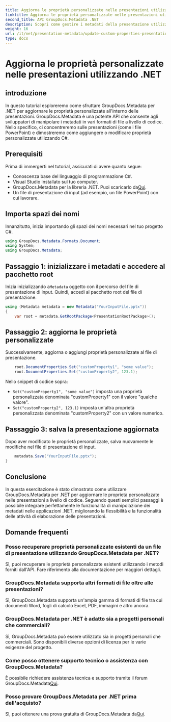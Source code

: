 ```yaml
---
title: Aggiorna le proprietà personalizzate nelle presentazioni utilizzando .NET
linktitle: Aggiorna le proprietà personalizzate nelle presentazioni utilizzando .NET
second_title: API GroupDocs.Metadata .NET
description: Scopri come gestire i metadati della presentazione utilizzando GroupDocs.Metadata per .NET. Aggiorna le proprietà personalizzate in modo efficiente nei file PowerPoint.
weight: 16
url: /it/net/presentation-metadata/update-custom-properties-presentations/
type: docs
---
```

# Aggiorna le proprietà personalizzate nelle presentazioni utilizzando .NET

## introduzione
In questo tutorial esploreremo come sfruttare GroupDocs.Metadata per .NET per aggiornare le proprietà personalizzate all'interno delle presentazioni. GroupDocs.Metadata è una potente API che consente agli sviluppatori di manipolare i metadati in vari formati di file a livello di codice. Nello specifico, ci concentreremo sulle presentazioni (come i file PowerPoint) e dimostreremo come aggiungere o modificare proprietà personalizzate utilizzando C#.
## Prerequisiti
Prima di immergerti nel tutorial, assicurati di avere quanto segue:
- Conoscenza base del linguaggio di programmazione C#.
- Visual Studio installato sul tuo computer.
-  GroupDocs.Metadata per la libreria .NET. Puoi scaricarlo da[Qui](https://releases.groupdocs.com/metadata/net/).
- Un file di presentazione di input (ad esempio, un file PowerPoint) con cui lavorare.

## Importa spazi dei nomi
Innanzitutto, inizia importando gli spazi dei nomi necessari nel tuo progetto C#.
```csharp
using GroupDocs.Metadata.Formats.Document;
using System;
using GroupDocs.Metadata;
```
## Passaggio 1: inizializzare i metadati e accedere al pacchetto root
 Inizia inizializzando a`Metadata` oggetto con il percorso del file di presentazione di input. Quindi, accedi al pacchetto root del file di presentazione.
```csharp
using (Metadata metadata = new Metadata("YourInputFile.pptx"))
{
    var root = metadata.GetRootPackage<PresentationRootPackage>();
```
## Passaggio 2: aggiorna le proprietà personalizzate
Successivamente, aggiorna o aggiungi proprietà personalizzate al file di presentazione.
```csharp
    root.DocumentProperties.Set("customProperty1", "some value");
    root.DocumentProperties.Set("customProperty2", 123.1);
```
Nello snippet di codice sopra:
- `Set("customProperty1", "some value")` imposta una proprietà personalizzata denominata "customProperty1" con il valore "qualche valore".
- `Set("customProperty2", 123.1)` imposta un'altra proprietà personalizzata denominata "customProperty2" con un valore numerico.
## Passaggio 3: salva la presentazione aggiornata
Dopo aver modificato le proprietà personalizzate, salva nuovamente le modifiche nel file di presentazione di input.
```csharp
    metadata.Save("YourInputFile.pptx");
}
```

## Conclusione
In questa esercitazione è stato dimostrato come utilizzare GroupDocs.Metadata per .NET per aggiornare le proprietà personalizzate nelle presentazioni a livello di codice. Seguendo questi semplici passaggi è possibile integrare perfettamente le funzionalità di manipolazione dei metadati nelle applicazioni .NET, migliorando la flessibilità e la funzionalità delle attività di elaborazione delle presentazioni.

## Domande frequenti
### Posso recuperare proprietà personalizzate esistenti da un file di presentazione utilizzando GroupDocs.Metadata per .NET?
Sì, puoi recuperare le proprietà personalizzate esistenti utilizzando i metodi forniti dall'API. Fare riferimento alla documentazione per maggiori dettagli.
### GroupDocs.Metadata supporta altri formati di file oltre alle presentazioni?
Sì, GroupDocs.Metadata supporta un'ampia gamma di formati di file tra cui documenti Word, fogli di calcolo Excel, PDF, immagini e altro ancora.
### GroupDocs.Metadata per .NET è adatto sia a progetti personali che commerciali?
Sì, GroupDocs.Metadata può essere utilizzato sia in progetti personali che commerciali. Sono disponibili diverse opzioni di licenza per le varie esigenze del progetto.
### Come posso ottenere supporto tecnico o assistenza con GroupDocs.Metadata?
 È possibile richiedere assistenza tecnica e supporto tramite il forum GroupDocs.Metadata[Qui](https://forum.groupdocs.com/c/metadata/14).
### Posso provare GroupDocs.Metadata per .NET prima dell'acquisto?
 Sì, puoi ottenere una prova gratuita di GroupDocs.Metadata da[Qui](https://releases.groupdocs.com/).